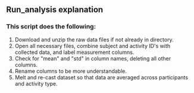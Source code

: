 
## Run_analysis explanation

### This script does the following:
1. Download and unzip the raw data files if not already in directory.
2. Open all necessary files, combine subject and activity ID's with collected data, and label measurement columns.
3. Check for "mean" and "std" in column names, deleting all other columns.
4. Rename columns to be more understandable.
5. Melt and re-cast dataset so that data are averaged across participants and activity type.
